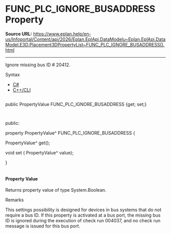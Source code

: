 # FUNC_PLC_IGNORE_BUSADDRESS Property

**Source URL:** https://www.eplan.help/en-us/Infoportal/Content/api/2026/Eplan.EplApi.DataModelu~Eplan.EplApi.DataModel.E3D.Placement3DPropertyList~FUNC_PLC_IGNORE_BUSADDRESS().html

---

Ignore missing bus ID # 20412.

Syntax

- [C#](#i-syntax-CS)
- [C++/CLI](#i-syntax-CPP2005)

```
```
public PropertyValue FUNC_PLC_IGNORE_BUSADDRESS {get; set;}
```
```

```
```
public:

property PropertyValue^ FUNC_PLC_IGNORE_BUSADDRESS {

   PropertyValue^ get();

   void set (    PropertyValue^ value);

}
```
```

#### Property Value

Returns property value of type System.Boolean.

Remarks

This settings possibility is designed for devices in bus systems that do not require a bus ID. If this property is activated at a bus port, the missing bus ID is ignored during the execution of check run 004037, and no check run message is issued for this bus port.
